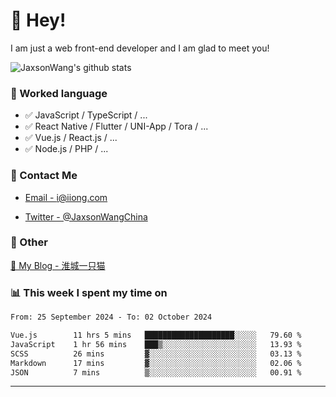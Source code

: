 # 👋 Hey!

I am just a web front-end developer and I am glad to meet you!

![JaxsonWang's github stats](https://github-readme-stats.vercel.app/api?username=JaxsonWang&&show_icons=true&&title_color=1abc9c&&icon_color=1abc9c)


### 📝 Worked language

- ✅ JavaScript / TypeScript / ...
- ✅ React Native / Flutter / UNI-App / Tora / ...
- ✅ Vue.js / React.js / ...
- ✅ Node.js / PHP / ...

### 📮 Contact Me

- [Email - i@iiong.com](mailto:i@iiong.com)

- [Twitter - @JaxsonWangChina](https://twitter.com/JaxsonWangChina)

### 🤪 Other

[📌 My Blog - 淮城一只猫](https://iiong.com)

### 📊 This week I spent my time on

<!--START_SECTION:waka-->

```txt
From: 25 September 2024 - To: 02 October 2024

Vue.js        11 hrs 5 mins   ████████████████████░░░░░   79.60 %
JavaScript    1 hr 56 mins    ███▒░░░░░░░░░░░░░░░░░░░░░   13.93 %
SCSS          26 mins         ▓░░░░░░░░░░░░░░░░░░░░░░░░   03.13 %
Markdown      17 mins         ▓░░░░░░░░░░░░░░░░░░░░░░░░   02.06 %
JSON          7 mins          ▒░░░░░░░░░░░░░░░░░░░░░░░░   00.91 %
```

<!--END_SECTION:waka-->

---
